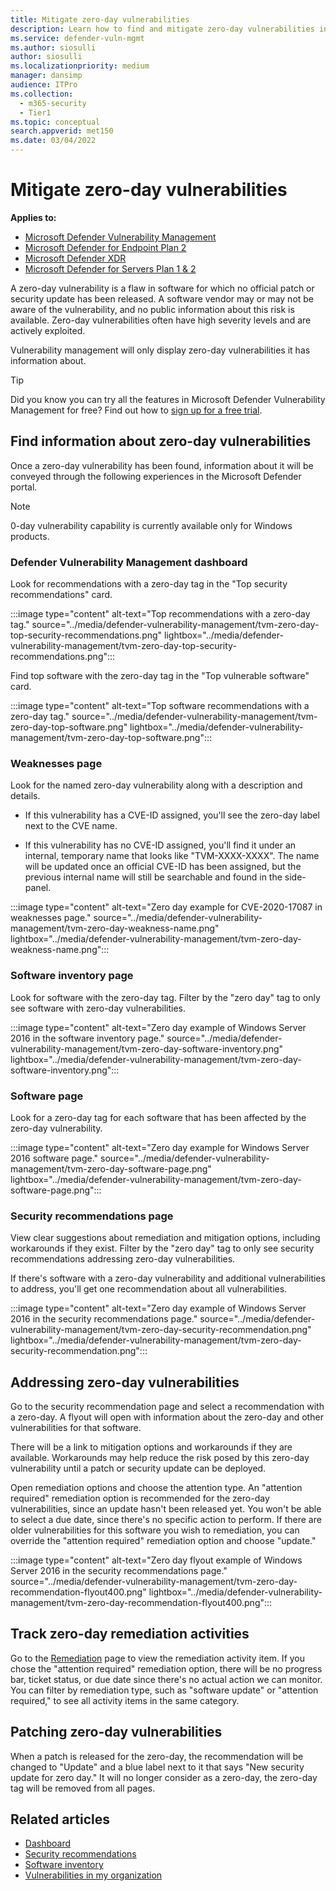 ```yaml
---
title: Mitigate zero-day vulnerabilities
description: Learn how to find and mitigate zero-day vulnerabilities in your environment through Microsoft Defender Vulnerability Management.
ms.service: defender-vuln-mgmt
ms.author: siosulli
author: siosulli
ms.localizationpriority: medium
manager: dansimp
audience: ITPro
ms.collection:
  - m365-security
  - Tier1
ms.topic: conceptual
search.appverid: met150
ms.date: 03/04/2022
---
```


# Mitigate zero-day vulnerabilities

**Applies to:**

- [Microsoft Defender Vulnerability Management](https://go.microsoft.com/fwlink/?linkid=2229011)
- [Microsoft Defender for Endpoint Plan 2](https://go.microsoft.com/fwlink/?linkid=2154037)
- [Microsoft Defender XDR](https://go.microsoft.com/fwlink/?linkid=2118804)
- [Microsoft Defender for Servers Plan 1 & 2](/azure/defender-for-cloud/plan-defender-for-servers-select-plan)

A zero-day vulnerability is a flaw in software for which no official patch or security update has been released. A software vendor may or may not be aware of the vulnerability, and no public information about this risk is available. Zero-day vulnerabilities often have high severity levels and are actively exploited.

Vulnerability management will only display zero-day vulnerabilities it has information about.

> [!TIP]
> Did you know you can try all the features in Microsoft Defender Vulnerability Management for free? Find out how to [sign up for a free trial](../defender-vulnerability-management/defender-vulnerability-management-trial.md).

## Find information about zero-day vulnerabilities

Once a zero-day vulnerability has been found, information about it will be conveyed through the following experiences in the Microsoft Defender portal.

> [!NOTE]
> 0-day vulnerability capability is currently available only for Windows products.

### Defender Vulnerability Management dashboard

Look for recommendations with a zero-day tag in the "Top security recommendations" card.

:::image type="content" alt-text="Top recommendations with a zero-day tag." source="../media/defender-vulnerability-management/tvm-zero-day-top-security-recommendations.png" lightbox="../media/defender-vulnerability-management/tvm-zero-day-top-security-recommendations.png":::

Find top software with the zero-day tag in the "Top vulnerable software" card.

:::image type="content" alt-text="Top software recommendations with a zero-day tag." source="../media/defender-vulnerability-management/tvm-zero-day-top-software.png" lightbox="../media/defender-vulnerability-management/tvm-zero-day-top-software.png":::

### Weaknesses page

Look for the named zero-day vulnerability along with a description and details.

- If this vulnerability has a CVE-ID assigned, you'll see the zero-day label next to the CVE name.

- If this vulnerability has no CVE-ID assigned, you'll find it under an internal, temporary name that looks like "TVM-XXXX-XXXX". The name will be updated once an official CVE-ID has been assigned, but the previous internal name will still be searchable and found in the side-panel.

:::image type="content" alt-text="Zero day example for CVE-2020-17087 in weaknesses page." source="../media/defender-vulnerability-management/tvm-zero-day-weakness-name.png" lightbox="../media/defender-vulnerability-management/tvm-zero-day-weakness-name.png":::

### Software inventory page

Look for software with the zero-day tag. Filter by the "zero day" tag to only see software with zero-day vulnerabilities.

:::image type="content" alt-text="Zero day example of Windows Server 2016 in the software inventory page." source="../media/defender-vulnerability-management/tvm-zero-day-software-inventory.png" lightbox="../media/defender-vulnerability-management/tvm-zero-day-software-inventory.png":::

### Software page

Look for a zero-day tag for each software that has been affected by the zero-day vulnerability.

:::image type="content" alt-text="Zero day example for Windows Server 2016 software page." source="../media/defender-vulnerability-management/tvm-zero-day-software-page.png" lightbox="../media/defender-vulnerability-management/tvm-zero-day-software-page.png":::

### Security recommendations page

View clear suggestions about remediation and mitigation options, including workarounds if they exist. Filter by the "zero day" tag to only see security recommendations addressing zero-day vulnerabilities.

If there's software with a zero-day vulnerability and additional vulnerabilities to address, you'll get one recommendation about all vulnerabilities.

:::image type="content" alt-text="Zero day example of Windows Server 2016 in the security recommendations page." source="../media/defender-vulnerability-management/tvm-zero-day-security-recommendation.png" lightbox="../media/defender-vulnerability-management/tvm-zero-day-security-recommendation.png":::

## Addressing zero-day vulnerabilities

Go to the security recommendation page and select a recommendation with a zero-day. A flyout will open with information about the zero-day and other vulnerabilities for that software.

There will be a link to mitigation options and workarounds if they are available. Workarounds may help reduce the risk posed by this zero-day vulnerability until a patch or security update can be deployed.

Open remediation options and choose the attention type. An "attention required" remediation option is recommended for the zero-day vulnerabilities, since an update hasn't been released yet. You won't be able to select a due date, since there's no specific action to perform. If there are older vulnerabilities for this software you wish to remediation, you can override the "attention required" remediation option and choose "update."

:::image type="content" alt-text="Zero day flyout example of Windows Server 2016 in the security recommendations page." source="../media/defender-vulnerability-management/tvm-zero-day-recommendation-flyout400.png" lightbox="../media/defender-vulnerability-management/tvm-zero-day-recommendation-flyout400.png":::

## Track zero-day remediation activities

Go to the [Remediation](tvm-remediation.md) page to view the remediation activity item. If you chose the "attention required" remediation option, there will be no progress bar, ticket status, or due date since there's no actual action we can monitor. You can filter by remediation type, such as "software update" or "attention required," to see all activity items in the same category.

## Patching zero-day vulnerabilities

When a patch is released for the zero-day, the recommendation will be changed to "Update" and a blue label next to it that says "New security update for zero day." It will no longer consider as a zero-day, the zero-day tag will be removed from all pages.

## Related articles

- [Dashboard](tvm-dashboard-insights.md)
- [Security recommendations](tvm-security-recommendation.md)
- [Software inventory](tvm-software-inventory.md)
- [Vulnerabilities in my organization](tvm-weaknesses.md)
